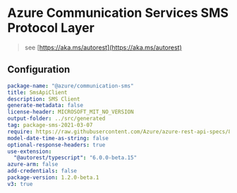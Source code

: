# Azure Communication Services SMS Protocol Layer

> see [https://aka.ms/autorest](https://aka.ms/autorest)

## Configuration

```yaml
package-name: "@azure/communication-sms"
title: SmsApiClient
description: SMS Client
generate-metadata: false
license-header: MICROSOFT_MIT_NO_VERSION
output-folder: ../src/generated
tag: package-sms-2021-03-07
require: https://raw.githubusercontent.com/Azure/azure-rest-api-specs/896d05e37dbb00712726620b8d679cc3c3be09fb/specification/communication/data-plane/Sms/readme.md
model-date-time-as-string: false
optional-response-headers: true
use-extension:
  "@autorest/typescript": "6.0.0-beta.15"
azure-arm: false
add-credentials: false
package-version: 1.2.0-beta.1
v3: true
```
